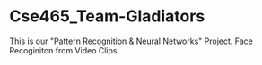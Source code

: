 # Cse465_Team-Gladiators
This is our "Pattern Recognition &amp; Neural Networks" Project. Face Recoginiton from Video Clips.
